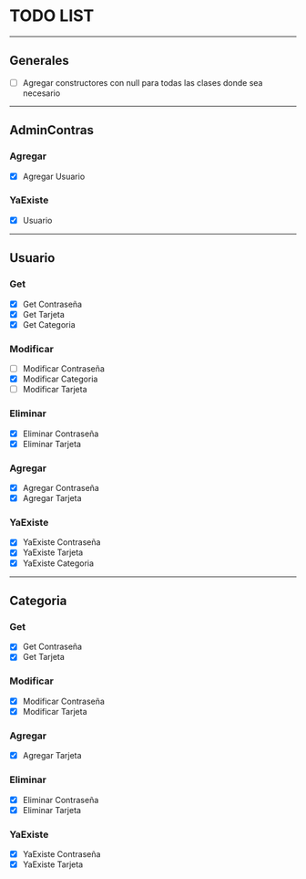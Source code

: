 # TODO LIST

---
## Generales

- [ ] Agregar constructores con null para todas las clases donde sea necesario

---
## AdminContras

### Agregar 
- [X] Agregar Usuario

### YaExiste
- [X] Usuario
---
## Usuario

### Get
- [X] Get Contraseña
- [X] Get Tarjeta
- [X] Get Categoria

### Modificar
- [ ] Modificar Contraseña
- [X] Modificar Categoria
- [ ] Modificar Tarjeta

### Eliminar
- [X] Eliminar Contraseña
- [X] Eliminar Tarjeta

### Agregar
- [X] Agregar Contraseña
- [X] Agregar Tarjeta

### YaExiste
- [X] YaExiste Contraseña
- [X] YaExiste Tarjeta
- [X] YaExiste Categoria

---
## Categoria

### Get
- [X] Get Contraseña
- [X] Get Tarjeta

### Modificar
- [X] Modificar Contraseña
- [X] Modificar Tarjeta

### Agregar 
- [X] Agregar Tarjeta

### Eliminar 
- [X] Eliminar Contraseña
- [X] Eliminar Tarjeta

### YaExiste
- [X] YaExiste Contraseña
- [X] YaExiste Tarjeta
